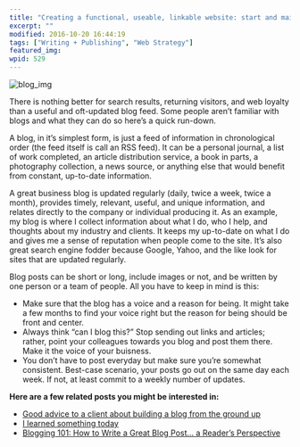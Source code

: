 ```yaml
---
title: "Creating a functional, useable, linkable website: start and maintain a blog"
excerpt: ""
modified: 2016-10-20 16:44:19
tags: ["Writing + Publishing", "Web Strategy"]
featured_img:
wpid: 529
---
```



![blog_img](/_images/2009/01/blog_img.jpg "blog_img")

There is nothing better for search results, returning visitors, and web loyalty than a useful and oft-updated blog feed. Some people aren’t familiar with blogs and what they can do so here’s a quick run-down.

A blog, in it’s simplest form, is just a feed of information in chronological order (the feed itself is call an RSS feed). It can be a personal journal, a list of work completed, an article distribution service, a book in parts, a photography collection, a news source, or anything else that would benefit from constant, up-to-date information.

A great business blog is updated regularly (daily, twice a week, twice a month), provides timely, relevant, useful, and unique information, and relates directly to the company or individual producing it. As an example, my blog is where I collect information about what I do, who I help, and thoughts about my industry and clients. It keeps my up-to-date on what I do and gives me a sense of reputation when people come to the site. It’s also great search engine fodder because Google, Yahoo, and the like look for sites that are updated regularly.

Blog posts can be short or long, include images or not, and be written by one person or a team of people. All you have to keep in mind is this:

- Make sure that the blog has a voice and a reason for being. It might take a few months to find your voice right but the reason for being should be front and center.
- Always think “can I blog this?” Stop sending out links and articles; rather, point your colleagues towards you blog and post them there. Make it the voice of your buisness.
- You don’t have to post everyday but make sure you’re somewhat consistent. Best-case scenario, your posts go out on the same day each week. If not, at least commit to a weekly number of updates.

**Here are a few related posts you might be interested in:**

- [Good advice to a client about building a blog from the ground up](/advice-to-a-client-dont-just-have-a-great-idea-and-act-on-it-remember-the-bottom-line-too/)
- [I learned something today](/i-learned-something-today/)
- [Blogging 101: How to Write a Great Blog Post… a Reader’s Perspective](/blogging-101-how-to-write-a-great-blog-post-a-readers-perspective/)
